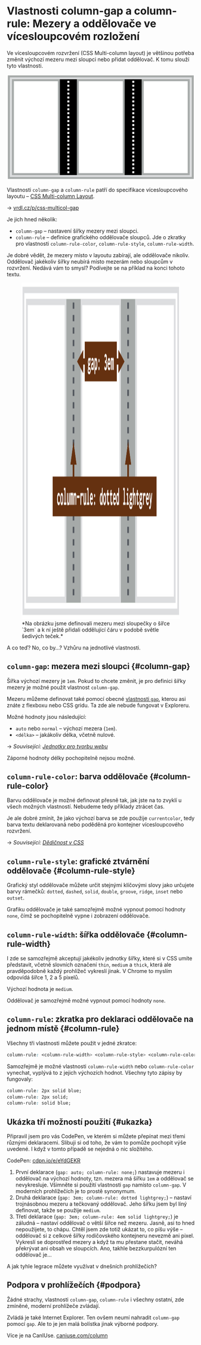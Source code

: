 # Vlastnosti column-gap a column-rule: Mezery a oddělovače ve vícesloupcovém rozložení

Ve vícesloupcovém rozvržení (CSS Multi-column layout) je většinou potřeba změnit výchozí mezeru mezi sloupci nebo přidat oddělovač. K tomu slouží tyto vlastnosti.

<div class="connected" markdown="1">

![CSS vlastnosti column-gap a column-rule](../dist/images/small/vdlayout/css-multicol-gap-rule-scheme.png)

<div class="web-only" markdown="1">

Vlastnosti `column-gap` a `column-rule` patří do specifikace vícesloupcového layoutu – [CSS Multi-column Layout](css-multicolumn.md).

</div>

<div class="ebook-only" markdown="1">

→ [vrdl.cz/p/css-multicol-gap](https://www.vzhurudolu.cz/prirucka/css-multicol-gap)

</div>

</div>


Je jich hned několik:

- `column-gap` – nastavení šířky mezery mezi sloupci.
- `column-rule` – definice grafického oddělovače sloupců. Jde o zkratky pro vlastnosti `column-rule-color`, `column-rule-style`, `column-rule-width`.

Je dobré vědět, že mezery místo v layoutu zabírají, ale oddělovače nikoliv. Oddělovač jakékoliv šířky neubírá místo mezerám nebo sloupcům v rozvržení. Nedává vám to smysl? Podívejte se na příklad na konci tohoto textu.

<figure>
<img src="../dist/images/original/vdlayout/css-multicol-gap-rule.png" width="1600" height="900" alt="CSS vlastnosti column-gap a column-rule">
<figcaption markdown="1">
*Na obrázku jsme definovali mezeru mezi sloupečky o šířce `3em` a k ní ještě přidali oddělující čáru v podobě světle šedivých teček.*
<!-- TODO na obrázku jsou spíše čárky -->
</figcaption>
</figure>

A co teď? No, co by…? Vzhůru na jednotlivé vlastnosti.

## `column-gap`: mezera mezi sloupci {#column-gap}

Šířka výchozí mezery je `1em`. Pokud to chcete změnit, je pro definici šířky mezery je možné použít vlastnost `column-gap`.

<!-- AdSnippet -->

Mezeru můžeme definovat také pomocí obecné [vlastnosti `gap`](css-gap.md), kterou asi znáte z flexboxu nebo CSS gridu. Ta zde ale nebude fungovat v Exploreru.

Možné hodnoty jsou následující:

- `auto` nebo `normal` – výchozí mezera (`1em`).
- `<délka>` – jakákoliv délka, včetně nulové.

→ *Související: [Jednotky pro tvorbu webu](jednotky.md)*

Záporné hodnoty délky pochopitelně nejsou možné.

## `column-rule-color`: barva oddělovače {#column-rule-color}

Barvu oddělovače je možné definovat přesně tak, jak jste na to zvyklí u všech možných vlastností. Nebudeme tedy příklady ztrácet čas.

Je ale dobré zmínit, že jako výchozí barva se zde použije `currentcolor`, tedy barva textu deklarovaná nebo poděděná pro kontejner vícesloupcového rozvržení.

→ *Související: [Dědičnost v CSS](css-dedicnost.md)*

## `column-rule-style`: grafické ztvárnění oddělovače {#column-rule-style}

Grafický styl oddělovače můžete určit stejnými klíčovými slovy jako určujete barvy rámečků: `dotted`, `dashed`, `solid`, `double`, `groove`, `ridge`, `inset` nebo `outset`.

Grafiku oddělovače je také samozřejmě možné vypnout pomocí hodnoty `none`, čímž se pochopitelně vypne i zobrazení oddělovače.

## `column-rule-width`: šířka oddělovače {#column-rule-width}

I zde se samozřejmě akceptují jakékoliv jednotky šířky, které si v CSS umíte představit, včetně slovních označení `thin`, `medium` a `thick`, která ale pravděpodobně každý prohlížeč vykreslí jinak. V Chrome to myslím odpovídá šířce 1, 2 a 5 pixelů.

Výchozí hodnota je `medium`.

Oddělovač je samozřejmě možné vypnout pomocí hodnoty `none`.

## `column-rule`: zkratka pro deklaraci oddělovače na jednom místě {#column-rule}

Všechny tři vlastnosti můžete použít v jedné zkratce:

```css
column-rule: <column-rule-width> <column-rule-style> <column-rule-color>
```

Samozřejmě je možné vlastnosti `column-rule-width` nebo `column-rule-color` vynechat, vyplývá to z jejich výchozích hodnot. Všechny tyto zápisy by fungovaly:

```css
column-rule: 2px solid blue;
column-rule: 2px solid;
column-rule: solid blue;
```

## Ukázka tří možností použití {#ukazka}

Připravil jsem pro vás CodePen, ve kterém si můžete přepínat mezi třemi různými deklaracemi. Slibuji si od toho, že vám to pomůže pochopit výše uvedené. I když v tomto případě se nejedná o nic složitého.

CodePen: [cdpn.io/e/eYdGEKR](https://codepen.io/machal/pen/eYdGEKR?editors=1100)

1. První deklarace (`gap: auto; column-rule: none;`) nastavuje mezeru i oddělovač na výchozí hodnoty, tzn. mezera má šířku `1em` a oddělovač se nevykresluje. Všimněte si použití vlastnosti `gap` namísto `column-gap`. V moderních prohlížečích je to prostě synonymum.
2. Druhá deklarace (`gap: 3em; column-rule: dotted lightgrey;`) – nastaví trojnásobnou mezeru a tečkovaný oddělovač. Jeho šířku jsem byl líný definovat, takže se použije `medium`.
3. Třetí deklarace (`gap: 3em; column-rule: 4em solid lightgrey;`) je záludná – nastaví oddělovač o větší šířce než mezeru. Jasně, asi to hned nepoužijete, to chápu. Chtěl jsem zde totiž ukázat to, co píšu výše – oddělovač si z celkové šířky rodičovského kontejneru nevezmě ani pixel. Vykreslí se doprostřed mezery a když ta mu přestane stačit, neváhá překrývat ani obsah ve sloupcích. Ano, takhle bezzkurpulózní ten oddělovač je…

A jak tyhle legrace můžete využívat v dnešních prohlížečích?

## Podpora v prohlížečích {#podpora}

Žádné strachy, vlastnosti `column-gap`, `column-rule` i všechny ostatní, zde zmíněné, moderní prohlížeče zvládají.

Zvládá je také Internet Explorer. Ten ovšem neumí nahradit `column-gap` pomocí `gap`. Ale to je jen malá bolístka jinak výborné podpory.

Více je na CanIUse. [caniuse.com/column](https://caniuse.com/?search=column)

<!-- AdSnippet -->
